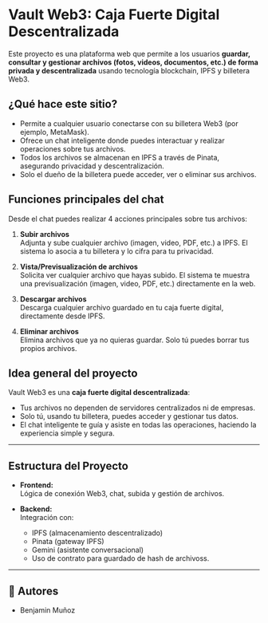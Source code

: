 # Vault Web3: Caja Fuerte Digital Descentralizada

Este proyecto es una plataforma web que permite a los usuarios **guardar, consultar y gestionar archivos (fotos, videos, documentos, etc.) de forma privada y descentralizada** usando tecnología blockchain, IPFS y billetera Web3.

##  ¿Qué hace este sitio?

- Permite a cualquier usuario conectarse con su billetera Web3 (por ejemplo, MetaMask).
- Ofrece un chat inteligente donde puedes interactuar y realizar operaciones sobre tus archivos.
- Todos los archivos se almacenan en IPFS a través de Pinata, asegurando privacidad y descentralización.
- Solo el dueño de la billetera puede acceder, ver o eliminar sus archivos.

## Funciones principales del chat

Desde el chat puedes realizar 4 acciones principales sobre tus archivos:

1. **Subir archivos**  
   Adjunta y sube cualquier archivo (imagen, video, PDF, etc.) a IPFS. El sistema lo asocia a tu billetera y lo cifra para tu privacidad.

2. **Vista/Previsualización de archivos**  
   Solicita ver cualquier archivo que hayas subido. El sistema te muestra una previsualización (imagen, video, PDF, etc.) directamente en la web.

3. **Descargar archivos**  
   Descarga cualquier archivo guardado en tu caja fuerte digital, directamente desde IPFS.

4. **Eliminar archivos**  
   Elimina archivos que ya no quieras guardar. Solo tú puedes borrar tus propios archivos.

##  Idea general del proyecto

Vault Web3 es una **caja fuerte digital descentralizada**:  
- Tus archivos no dependen de servidores centralizados ni de empresas.
- Solo tú, usando tu billetera, puedes acceder y gestionar tus datos.
- El chat inteligente te guía y asiste en todas las operaciones, haciendo la experiencia simple y segura.

---

## Estructura del Proyecto

- **Frontend:**  
  Lógica de conexión Web3, chat, subida y gestión de archivos.

- **Backend:**  
  Integración con:
  - IPFS (almacenamiento descentralizado)
  - Pinata (gateway IPFS)
  - Gemini (asistente conversacional)
  - Uso de contrato para guardado de hash de archivoss.

---

## 👥 Autores

- Benjamin Muñoz
